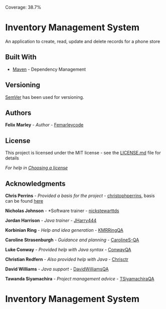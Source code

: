 Coverage: 38.7%
# Inventory Management System

An application to create, read, update and delete records for a phone store

## Built With

* [Maven](https://maven.apache.org/) - Dependency Management

## Versioning

[SemVer](http://semver.org/) has been used for versioning.

## Authors

**Felix Marley** - *Author* - [Femarleycode](https://github.com/Femarleycode)

## License

This project is licensed under the MIT license - see the [LICENSE.md](LICENSE.md) file for details 

*For help in [Choosing a license](https://choosealicense.com/)*

## Acknowledgments

**Chris Perrins** - *Provided a basis for the project* - [christophperrins](https://github.com/christophperrins), basis can be found [here](https://github.com/christophperrins/ims-demo)


**Nicholas Johnson** - *Software trainer - [nickstewarttds](https://github.com/nickrstewarttds)

**Jordan Harrison** - *Java trainer* - [JHarry444](https://github.com/JHarry444)

**Korbinian Ring** - *Help and idea generation* - [KMRRingQA](https://github.com/KMRRingQAfor) 

**Caroline Strasenburgh** - *Guidance and planning* - [CarolineS-QA](https://github.com/CarolineS-QA)

**Luke Conway** - *Provided help with Java syntax* - [ConwayQA](https://github.com/ConwayQA)

**Christian Redfern** - *Also provided help with Java* - [Chrisctr](https://github.com/Chrisctr)

**David Williams** - *Java support* - [DavidWilliamsQA](https://github.com/DavidWilliamsQA)

**Tawanda Siyamachira** - *Project management advice* - [TSiyamachiraQA](https://github.com/TSiyamachiraQA)

# Inventory Management System

